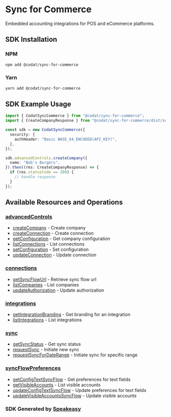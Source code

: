 # Sync for Commerce

Embedded accounting integrations for POS and eCommerce platforms.

<!-- Start SDK Installation -->
## SDK Installation

### NPM

```bash
npm add @codat/sync-for-commerce
```

### Yarn

```bash
yarn add @codat/sync-for-commerce
```
<!-- End SDK Installation -->

## SDK Example Usage
<!-- Start SDK Example Usage -->


```typescript
import { CodatSyncCommerce } from "@codat/sync-for-commerce";
import { CreateCompanyResponse } from "@codat/sync-for-commerce/dist/sdk/models/operations";

const sdk = new CodatSyncCommerce({
  security: {
    authHeader: "Basic BASE_64_ENCODED(API_KEY)",
  },
});

sdk.advancedControls.createCompany({
  name: "Bob's Burgers",
}).then((res: CreateCompanyResponse) => {
  if (res.statusCode == 200) {
    // handle response
  }
});
```
<!-- End SDK Example Usage -->

<!-- Start SDK Available Operations -->
## Available Resources and Operations


### [advancedControls](docs/sdks/advancedcontrols/README.md)

* [createCompany](docs/sdks/advancedcontrols/README.md#createcompany) - Create company
* [createConnection](docs/sdks/advancedcontrols/README.md#createconnection) - Create connection
* [getConfiguration](docs/sdks/advancedcontrols/README.md#getconfiguration) - Get company configuration
* [listConnections](docs/sdks/advancedcontrols/README.md#listconnections) - List connections
* [setConfiguration](docs/sdks/advancedcontrols/README.md#setconfiguration) - Set configuration
* [updateConnection](docs/sdks/advancedcontrols/README.md#updateconnection) - Update connection

### [connections](docs/sdks/connections/README.md)

* [getSyncFlowUrl](docs/sdks/connections/README.md#getsyncflowurl) - Retrieve sync flow url
* [listCompanies](docs/sdks/connections/README.md#listcompanies) - List companies
* [updateAuthorization](docs/sdks/connections/README.md#updateauthorization) - Update authorization

### [integrations](docs/sdks/integrations/README.md)

* [getIntegrationBranding](docs/sdks/integrations/README.md#getintegrationbranding) - Get branding for an integration
* [listIntegrations](docs/sdks/integrations/README.md#listintegrations) - List integrations

### [sync](docs/sdks/sync/README.md)

* [getSyncStatus](docs/sdks/sync/README.md#getsyncstatus) - Get sync status
* [requestSync](docs/sdks/sync/README.md#requestsync) - Initiate new sync
* [requestSyncForDateRange](docs/sdks/sync/README.md#requestsyncfordaterange) - Initiate sync for specific range

### [syncFlowPreferences](docs/sdks/syncflowpreferences/README.md)

* [getConfigTextSyncFlow](docs/sdks/syncflowpreferences/README.md#getconfigtextsyncflow) - Get preferences for text fields
* [getVisibleAccounts](docs/sdks/syncflowpreferences/README.md#getvisibleaccounts) - List visible accounts
* [updateConfigTextSyncFlow](docs/sdks/syncflowpreferences/README.md#updateconfigtextsyncflow) - Update preferences for text fields
* [updateVisibleAccountsSyncFlow](docs/sdks/syncflowpreferences/README.md#updatevisibleaccountssyncflow) - Update visible accounts
<!-- End SDK Available Operations -->

### SDK Generated by [Speakeasy](https://docs.speakeasyapi.dev/docs/using-speakeasy/client-sdks)
